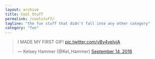 ```yaml
---
layout: archive
title: Cool Stuff
permalink: /coolstuff/
tagline: "the fun stuff that didn't fall into any other category"
category: "fun"
---
```


<blockquote class="twitter-tweet" data-lang="en"><p lang="en" dir="ltr">I MADE MY FIRST GIF! <a href="https://t.co/vBy4velvjA">pic.twitter.com/vBy4velvjA</a></p>&mdash; Kelsey Hammer (@Kel_Hammer) <a href="https://twitter.com/Kel_Hammer/status/775871829500125184">September 14, 2016</a></blockquote>
<script async src="//platform.twitter.com/widgets.js" charset="utf-8"></script>